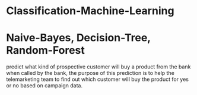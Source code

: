 # Classification-Machine-Learning
# Naive-Bayes, Decision-Tree, Random-Forest
predict what kind of prospective customer will buy a product from the bank when called by the bank, the purpose of this prediction is to help the
telemarketing team to find out which customer will buy the product for yes or no based on campaign data.

